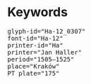 # Keywords
<pre>
glyph-id="Ha-12_0307"
font-id="Ha-12"
printer-id="Ha"
printer="Jan Haller"
period="1505–1525"
place="Kraków"
PT plate="175"
</pre>
